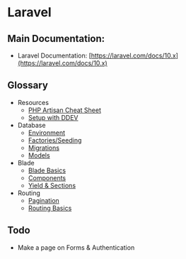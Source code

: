 # Laravel

## Main Documentation:

- Laravel Documentation: [https://laravel.com/docs/10.x](https://laravel.com/docs/10.x)

## Glossary

- Resources
  - [PHP Artisan Cheat Sheet](resources/artisan-cheat-sheet.md)
  - [Setup with DDEV](resources/setup-w-ddev.md)
- Database
  - [Environment](database/environment.md)
  - [Factories/Seeding](database/factories-seeding.md)
  - [Migrations](database/migrations.md)
  - [Models](database/models.md)
- Blade
  - [Blade Basics](blade/blade.md)
  - [Components](blade/components.md)
  - [Yield & Sections](blade/yield-sections.md)
- Routing
  - [Pagination](routing/pagination.md)
  - [Routing Basics](routing/routing.md)

## Todo

- Make a page on Forms & Authentication